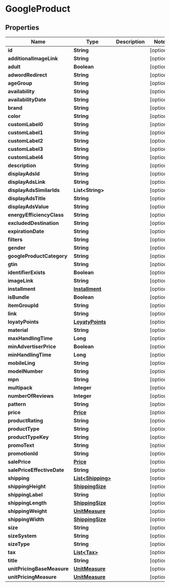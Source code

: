 
# GoogleProduct

## Properties
Name | Type | Description | Notes
------------ | ------------- | ------------- | -------------
**id** | **String** |  |  [optional]
**additionalImageLink** | **String** |  |  [optional]
**adult** | **Boolean** |  |  [optional]
**adwordRedirect** | **String** |  |  [optional]
**ageGroup** | **String** |  |  [optional]
**availability** | **String** |  |  [optional]
**availabilityDate** | **String** |  |  [optional]
**brand** | **String** |  |  [optional]
**color** | **String** |  |  [optional]
**customLabel0** | **String** |  |  [optional]
**customLabel1** | **String** |  |  [optional]
**customLabel2** | **String** |  |  [optional]
**customLabel3** | **String** |  |  [optional]
**customLabel4** | **String** |  |  [optional]
**description** | **String** |  |  [optional]
**displayAdsId** | **String** |  |  [optional]
**displayAdsLink** | **String** |  |  [optional]
**displayAdsSimilarIds** | **List&lt;String&gt;** |  |  [optional]
**displayAdsTitle** | **String** |  |  [optional]
**displayAdsValue** | **String** |  |  [optional]
**energyEfficiencyClass** | **String** |  |  [optional]
**excludedDestination** | **String** |  |  [optional]
**expirationDate** | **String** |  |  [optional]
**filters** | **String** |  |  [optional]
**gender** | **String** |  |  [optional]
**googleProductCategory** | **String** |  |  [optional]
**gtin** | **String** |  |  [optional]
**identifierExists** | **Boolean** |  |  [optional]
**imageLink** | **String** |  |  [optional]
**installment** | [**Installment**](Installment.md) |  |  [optional]
**isBundle** | **Boolean** |  |  [optional]
**itemGroupId** | **String** |  |  [optional]
**link** | **String** |  |  [optional]
**loyatyPoints** | [**LoyatyPoints**](LoyatyPoints.md) |  |  [optional]
**material** | **String** |  |  [optional]
**maxHandlingTime** | **Long** |  |  [optional]
**minAdvertiserPrice** | **Boolean** |  |  [optional]
**minHandlingTime** | **Long** |  |  [optional]
**mobileLing** | **String** |  |  [optional]
**modelNumber** | **String** |  |  [optional]
**mpn** | **String** |  |  [optional]
**multipack** | **Integer** |  |  [optional]
**numberOfReviews** | **Integer** |  |  [optional]
**pattern** | **String** |  |  [optional]
**price** | [**Price**](Price.md) |  |  [optional]
**productRating** | **String** |  |  [optional]
**productType** | **String** |  |  [optional]
**productTypeKey** | **String** |  |  [optional]
**promoText** | **String** |  |  [optional]
**promotionId** | **String** |  |  [optional]
**salePrice** | [**Price**](Price.md) |  |  [optional]
**salePriceEffectiveDate** | **String** |  |  [optional]
**shipping** | [**List&lt;Shipping&gt;**](Shipping.md) |  |  [optional]
**shippingHeight** | [**ShippingSize**](ShippingSize.md) |  |  [optional]
**shippingLabel** | **String** |  |  [optional]
**shippingLength** | [**ShippingSize**](ShippingSize.md) |  |  [optional]
**shippingWeight** | [**UnitMeasure**](UnitMeasure.md) |  |  [optional]
**shippingWidth** | [**ShippingSize**](ShippingSize.md) |  |  [optional]
**size** | **String** |  |  [optional]
**sizeSystem** | **String** |  |  [optional]
**sizeType** | **String** |  |  [optional]
**tax** | [**List&lt;Tax&gt;**](Tax.md) |  |  [optional]
**title** | **String** |  |  [optional]
**unitPricingBaseMeasure** | [**UnitMeasure**](UnitMeasure.md) |  |  [optional]
**unitPricingMeasure** | [**UnitMeasure**](UnitMeasure.md) |  |  [optional]



